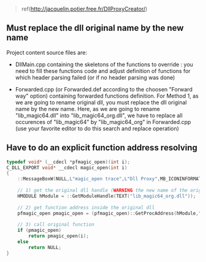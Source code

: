 > ref(http://jacquelin.potier.free.fr/DllProxyCreator/)

## Must replace the dll original name by the new name
Project content source files are:

   - DllMain.cpp containing the skeletons of the functions to override : you need to fill these functions code and adjust definition of functions for which header parsing failed (or if no header parsing was done)

   - Forwarded.cpp (or Forwarded.def according to the choosen "Forward way" option) containing forwarded functions definition. For Method 1, as we are going to rename original dll, you must replace the dll original name by the new name. Here, as we are going to rename "lib_magic64.dll" into "lib_magic64_org.dll", we have to replace all occurences of "lib_magic64" by "lib_magic64_org" in Forwarded.cpp (use your favorite editor to do this search and replace operation)


## Have to do an explicit function address resolving
```c++
typedef void* (__cdecl *pfmagic_open)(int i);
C_DLL_EXPORT void* __cdecl magic_open(int i)
{
    ::MessageBoxW(NULL,L"magic_open trace",L"Dll Proxy",MB_ICONINFORMATION);
 
    // 1) get the original dll handle (WARNING the new name of the original dll)
    HMODULE hModule = ::GetModuleHandle(TEXT("lib_magic64_org.dll"));
 
    // 2) get function address inside the original dll
    pfmagic_open pmagic_open = (pfmagic_open)::GetProcAddress(hModule,"magic_open");
 
    // 3) call original function
    if (pmagic_open)
        return pmagic_open(i);
    else
        return NULL;
}
```
